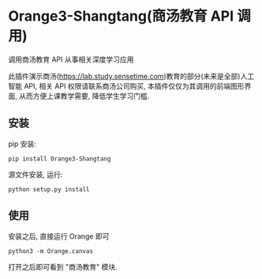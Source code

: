 Orange3-Shangtang(商汤教育 API 调用)
===================

调用商汤教育 API 从事相关深度学习应用


此插件演示商汤(<https://lab.study.sensetime.com>)教育的部分(未来是全部)人工智能 API, 相关 API 权限请联系商汤公司购买, 本插件仅仅为其调用的前端图形界面, 从而方便上课教学需要, 降低学生学习门槛.



安装
------------

pip 安装:

    pip install Orange3-Shangtang

 源文件安装, 运行:

    python setup.py install



使用
-----

安装之后, 直接运行 Orange 即可

    python3 -m Orange.canvas

打开之后即可看到 "商汤教育" 模块.
